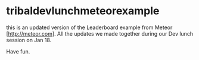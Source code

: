 tribaldevlunchmeteorexample
===========================
this is an updated version of the Leaderboard example from Meteor [http://meteor.com].
All the updates we made together during our Dev lunch session on Jan 18.

Have fun.
